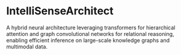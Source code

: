 # IntelliSenseArchitect
A hybrid neural architecture leveraging transformers for hierarchical attention and graph convolutional networks for relational reasoning, enabling efficient inference on large-scale knowledge graphs and multimodal data.
